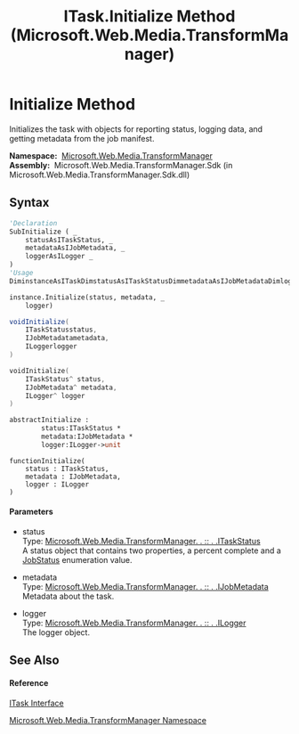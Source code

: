 ﻿---
title: ITask.Initialize Method  (Microsoft.Web.Media.TransformManager)
TOCTitle: Initialize Method
ms:assetid: M:Microsoft.Web.Media.TransformManager.ITask.Initialize(Microsoft.Web.Media.TransformManager.ITaskStatus,Microsoft.Web.Media.TransformManager.IJobMetadata,Microsoft.Web.Media.TransformManager.ILogger)
ms:mtpsurl: https://msdn.microsoft.com/en-us/library/microsoft.web.media.transformmanager.itask.initialize(v=VS.90)
ms:contentKeyID: 35521024
ms.date: 06/14/2012
mtps_version: v=VS.90
f1_keywords:
- Microsoft.Web.Media.TransformManager.ITask.Initialize
dev_langs:
- CSharp
- JScript
- VB
- FSharp
- c++
api_location:
- Microsoft.Web.Media.TransformManager.Sdk.dll
api_name:
- Microsoft.Web.Media.TransformManager.ITask.Initialize
api_type:
- Managed
topic_type:
- apiref
- kbSyntax
product_family_name: VS
ROBOTS: INDEX,FOLLOW
---

# Initialize Method

Initializes the task with objects for reporting status, logging data, and getting metadata from the job manifest.

**Namespace:**  [Microsoft.Web.Media.TransformManager](microsoft-web-media-transformmanager-namespace.md)  
**Assembly:**  Microsoft.Web.Media.TransformManager.Sdk (in Microsoft.Web.Media.TransformManager.Sdk.dll)

## Syntax

``` vb
'Declaration
SubInitialize ( _
    statusAsITaskStatus, _
    metadataAsIJobMetadata, _
    loggerAsILogger _
)
'Usage
DiminstanceAsITaskDimstatusAsITaskStatusDimmetadataAsIJobMetadataDimloggerAsILogger

instance.Initialize(status, metadata, _
    logger)
```

``` csharp
voidInitialize(
    ITaskStatusstatus,
    IJobMetadatametadata,
    ILoggerlogger
)
```

``` c++
voidInitialize(
    ITaskStatus^ status, 
    IJobMetadata^ metadata, 
    ILogger^ logger
)
```

``` fsharp
abstractInitialize : 
        status:ITaskStatus * 
        metadata:IJobMetadata * 
        logger:ILogger->unit
```

``` jscript
functionInitialize(
    status : ITaskStatus, 
    metadata : IJobMetadata, 
    logger : ILogger
)
```

#### Parameters

  - status  
    Type: [Microsoft.Web.Media.TransformManager. . :: . .ITaskStatus](itaskstatus-interface-microsoft-web-media-transformmanager.md)  
    A status object that contains two properties, a percent complete and a [JobStatus](jobstatus-enumeration-microsoft-web-media-transformmanager.md) enumeration value.  

<!-- end list -->

  - metadata  
    Type: [Microsoft.Web.Media.TransformManager. . :: . .IJobMetadata](ijobmetadata-interface-microsoft-web-media-transformmanager.md)  
    Metadata about the task.  

<!-- end list -->

  - logger  
    Type: [Microsoft.Web.Media.TransformManager. . :: . .ILogger](ilogger-interface-microsoft-web-media-transformmanager.md)  
    The logger object.  

## See Also

#### Reference

[ITask Interface](itask-interface-microsoft-web-media-transformmanager.md)

[Microsoft.Web.Media.TransformManager Namespace](microsoft-web-media-transformmanager-namespace.md)

